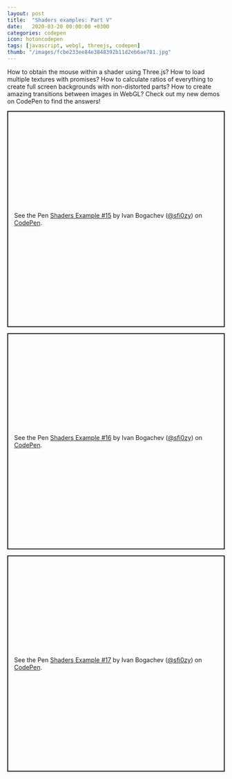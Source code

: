 ```yaml
---
layout: post
title:  "Shaders examples: Part V"
date:   2020-03-20 00:00:00 +0300
categories: codepen
icon: hotoncodepen
tags: [javascript, webgl, threejs, codepen]
thumb: "/images/fcbe233ee84e3848392b11d2eb6ae781.jpg"
---
```


How to obtain the mouse within a shader using Three.js? How to load multiple textures with promises? How to calculate ratios of everything to create full screen backgrounds with non-distorted parts? How to create amazing transitions between images in WebGL? Check out my new demos on CodePen to find the answers!


<p class='codepen' data-height='500' data-theme-id='light' data-default-tab='result' data-user='sfi0zy' data-slug-hash='VwLBXGg' style='height: 500px; box-sizing: border-box; display: flex; align-items: center; justify-content: center; border: 2px solid; margin: 1em 0; padding: 1em;' data-pen-title='Shaders Example #15'>
  <span>See the Pen <a href='https://codepen.io/sfi0zy/pen/VwLBXGg'>
  Shaders Example #15</a> by Ivan Bogachev (<a href='https://codepen.io/sfi0zy'>@sfi0zy</a>)
  on <a href='https://codepen.io'>CodePen</a>.</span>
</p>

<p class='codepen' data-height='500' data-theme-id='light' data-default-tab='result' data-user='sfi0zy' data-slug-hash='bGdjxpg' style='height: 500px; box-sizing: border-box; display: flex; align-items: center; justify-content: center; border: 2px solid; margin: 1em 0; padding: 1em;' data-pen-title='Shaders Example #16'>
  <span>See the Pen <a href='https://codepen.io/sfi0zy/pen/bGdjxpg'>
  Shaders Example #16</a> by Ivan Bogachev (<a href='https://codepen.io/sfi0zy'>@sfi0zy</a>)
  on <a href='https://codepen.io'>CodePen</a>.</span>
</p>

<p class='codepen' data-height='500' data-theme-id='light' data-default-tab='result' data-user='sfi0zy' data-slug-hash='bGdObEw' style='height: 500px; box-sizing: border-box; display: flex; align-items: center; justify-content: center; border: 2px solid; margin: 1em 0; padding: 1em;' data-pen-title='Shaders Example #17'>
  <span>See the Pen <a href='https://codepen.io/sfi0zy/pen/bGdObEw'>
  Shaders Example #17</a> by Ivan Bogachev (<a href='https://codepen.io/sfi0zy'>@sfi0zy</a>)
  on <a href='https://codepen.io'>CodePen</a>.</span>
</p>

<script async src='https://static.codepen.io/assets/embed/ei.js'></script>

